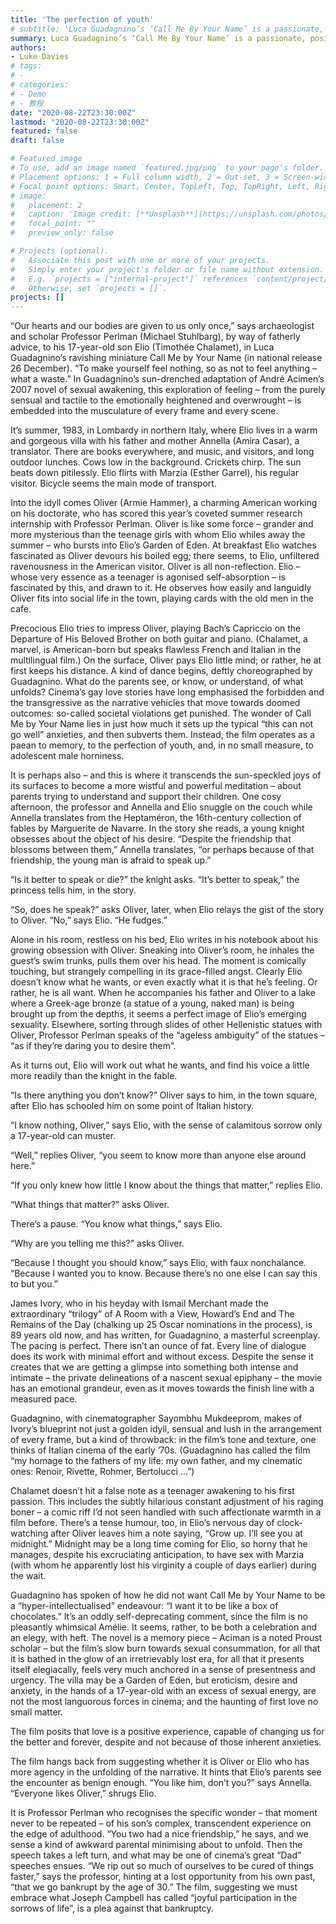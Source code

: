 ```yaml
---
title: 'The perfection of youth'
# subtitle: 'Luca Guadagnino’s ‘Call Me By Your Name’ is a passionate, positive tale of first love'
summary: Luca Guadagnino’s ‘Call Me By Your Name’ is a passionate, positive tale of first love
authors:
- Luke Davies
# tags:
# - 
# categories:
# - Demo
# - 教程
date: "2020-08-22T23:30:00Z"
lastmod: "2020-08-22T23:30:00Z"
featured: false
draft: false

# Featured image
# To use, add an image named `featured.jpg/png` to your page's folder.
# Placement options: 1 = Full column width, 2 = Out-set, 3 = Screen-width
# Focal point options: Smart, Center, TopLeft, Top, TopRight, Left, Right, BottomLeft, Bottom, BottomRight
# image:
#   placement: 2
#   caption: 'Image credit: [**Unsplash**](https://unsplash.com/photos/CpkOjOcXdUY)'
#   focal_point: ""
#   preview_only: false

# Projects (optional).
#   Associate this post with one or more of your projects.
#   Simply enter your project's folder or file name without extension.
#   E.g. `projects = ["internal-project"]` references `content/project/deep-learning/index.md`.
#   Otherwise, set `projects = []`.
projects: []
---
```


“Our hearts and our bodies are given to us only once,” says archaeologist and scholar Professor Perlman (Michael Stuhlbarg), by way of fatherly advice, to his 17-year-old son Elio (Timothée Chalamet), in Luca Guadagnino’s ravishing miniature Call Me by Your Name (in national release 26 December). “To make yourself feel nothing, so as not to feel anything – what a waste.” In Guadagnino’s sun-drenched adaptation of André Acimen’s 2007 novel of sexual awakening, this exploration of feeling – from the purely sensual and tactile to the emotionally heightened and overwrought – is embedded into the musculature of every frame and every scene.

It’s summer, 1983, in Lombardy in northern Italy, where Elio lives in a warm and gorgeous villa with his father and mother Annella (Amira Casar), a translator. There are books everywhere, and music, and visitors, and long outdoor lunches. Cows low in the background. Crickets chirp. The sun beats down pitilessly. Elio flirts with Marzia (Esther Garrel), his regular visitor. Bicycle seems the main mode of transport.

Into the idyll comes Oliver (Armie Hammer), a charming American working on his doctorate, who has scored this year’s coveted summer research internship with Professor Perlman. Oliver is like some force – grander and more mysterious than the teenage girls with whom Elio whiles away the summer – who bursts into Elio’s Garden of Eden. At breakfast Elio watches fascinated as Oliver devours his boiled egg; there seems, to Elio, unfiltered ravenousness in the American visitor. Oliver is all non-reflection. Elio – whose very essence as a teenager is agonised self-absorption – is fascinated by this, and drawn to it. He observes how easily and languidly Oliver fits into social life in the town, playing cards with the old men in the cafe.

Precocious Elio tries to impress Oliver, playing Bach’s Capriccio on the Departure of His Beloved Brother on both guitar and piano. (Chalamet, a marvel, is American-born but speaks flawless French and Italian in the multilingual film.) On the surface, Oliver pays Elio little mind; or rather, he at first keeps his distance. A kind of dance begins, deftly choreographed by Guadagnino. What do the parents see, or know, or understand, of what unfolds? Cinema’s gay love stories have long emphasised the forbidden and the transgressive as the narrative vehicles that move towards doomed outcomes: so-called societal violations get punished. The wonder of Call Me by Your Name lies in just how much it sets up the typical “this can not go well” anxieties, and then subverts them. Instead, the film operates as a paean to memory, to the perfection of youth, and, in no small measure, to adolescent male horniness.

It is perhaps also – and this is where it transcends the sun-speckled joys of its surfaces to become a more wistful and powerful meditation – about parents trying to understand and support their children. One cosy afternoon, the professor and Annella and Elio snuggle on the couch while Annella translates from the Heptaméron, the 16th-century collection of fables by Marguerite de Navarre. In the story she reads, a young knight obsesses about the object of his desire. “Despite the friendship that blossoms between them,” Annella translates, “or perhaps because of that friendship, the young man is afraid to speak up.”

“Is it better to speak or die?” the knight asks. “It’s better to speak,” the princess tells him, in the story.

“So, does he speak?” asks Oliver, later, when Elio relays the gist of the story to Oliver. “No,” says Elio. “He fudges.”

Alone in his room, restless on his bed, Elio writes in his notebook about his growing obsession with Oliver. Sneaking into Oliver’s room, he inhales the guest’s swim trunks, pulls them over his head. The moment is comically touching, but strangely compelling in its grace-filled angst. Clearly Elio doesn’t know what he wants, or even exactly what it is that he’s feeling. Or rather, he is all want. When he accompanies his father and Oliver to a lake where a Greek-age bronze (a statue of a young, naked man) is being brought up from the depths, it seems a perfect image of Elio’s emerging sexuality. Elsewhere, sorting through slides of other Hellenistic statues with Oliver, Professor Perlman speaks of the “ageless ambiguity” of the statues – “as if they’re daring you to desire them”.

As it turns out, Elio will work out what he wants, and find his voice a little more readily than the knight in the fable.

“Is there anything you don’t know?” Oliver says to him, in the town square, after Elio has schooled him on some point of Italian history.

“I know nothing, Oliver,” says Elio, with the sense of calamitous sorrow only a 17-year-old can muster.

“Well,” replies Oliver, “you seem to know more than anyone else around here.”

“If you only knew how little I know about the things that matter,” replies Elio.

“What things that matter?” asks Oliver.

There’s a pause. “You know what things,” says Elio.

“Why are you telling me this?” asks Oliver.

“Because I thought you should know,” says Elio, with faux nonchalance. “Because I wanted you to know. Because there’s no one else I can say this to but you.”

James Ivory, who in his heyday with Ismail Merchant made the extraordinary “trilogy” of A Room with a View, Howard’s End and The Remains of the Day (chalking up 25 Oscar nominations in the process), is 89 years old now, and has written, for Guadagnino, a masterful screenplay. The pacing is perfect. There isn’t an ounce of fat. Every line of dialogue does its work with minimal effort and without excess. Despite the sense it creates that we are getting a glimpse into something both intense and intimate – the private delineations of a nascent sexual epiphany – the movie has an emotional grandeur, even as it moves towards the finish line with a measured pace.

Guadagnino, with cinematographer Sayombhu Mukdeeprom, makes of Ivory’s blueprint not just a golden idyll, sensual and lush in the arrangement of every frame, but a kind of throwback: in the film’s tone and texture, one thinks of Italian cinema of the early ’70s. (Guadagnino has called the film “my homage to the fathers of my life: my own father, and my cinematic ones: Renoir, Rivette, Rohmer, Bertolucci …”)

Chalamet doesn’t hit a false note as a teenager awakening to his first passion. This includes the subtly hilarious constant adjustment of his raging boner – a comic riff I’d not seen handled with such affectionate warmth in a film before. There’s a tense humour, too, in Elio’s nervous day of clock-watching after Oliver leaves him a note saying, “Grow up. I’ll see you at midnight.” Midnight may be a long time coming for Elio, so horny that he manages, despite his excruciating anticipation, to have sex with Marzia (with whom he apparently lost his virginity a couple of days earlier) during the wait.

Guadagnino has spoken of how he did not want Call Me by Your Name to be a “hyper-intellectualised” endeavour: “I want it to be like a box of chocolates.” It’s an oddly self-deprecating comment, since the film is no pleasantly whimsical Amélie. It seems, rather, to be both a celebration and an elegy, with heft. The novel is a memory piece – Aciman is a noted Proust scholar – but the film’s slow burn towards sexual consummation, for all that it is bathed in the glow of an irretrievably lost era, for all that it presents itself elegiacally, feels very much anchored in a sense of presentness and urgency. The villa may be a Garden of Eden, but eroticism, desire and anxiety, in the hands of a 17-year-old with an excess of sexual energy, are not the most languorous forces in cinema; and the haunting of first love no small matter.

The film posits that love is a positive experience, capable of changing us for the better and forever, despite and not because of those inherent anxieties.

The film hangs back from suggesting whether it is Oliver or Elio who has more agency in the unfolding of the narrative. It hints that Elio’s parents see the encounter as benign enough. “You like him, don’t you?” says Annella. “Everyone likes Oliver,” shrugs Elio.

It is Professor Perlman who recognises the specific wonder – that moment never to be repeated – of his son’s complex, transcendent experience on the edge of adulthood. “You two had a nice friendship,” he says, and we sense a kind of awkward parental minimising about to unfold. Then the speech takes a left turn, and what may be one of cinema’s great “Dad” speeches ensues. “We rip out so much of ourselves to be cured of things faster,” says the professor, hinting at a lost opportunity from his own past, “that we go bankrupt by the age of 30.” The film, suggesting we must embrace what Joseph Campbell has called “joyful participation in the sorrows of life”, is a plea against that bankruptcy.